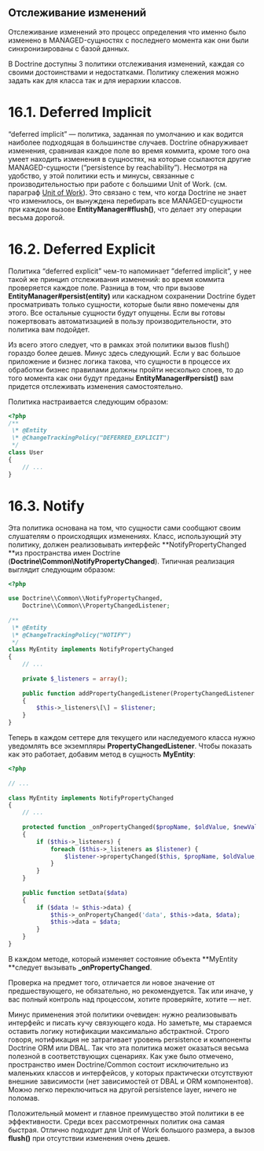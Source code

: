 Отслеживание изменений
--

Отслеживание изменений это процесс определения что именно было изменено в MANAGED-сущностях с последнего момента как они были синхронизированы с базой данных.

В Doctrine доступны 3 политики отслеживания изменений, каждая со своими достоинствами и недостатками. Политику слежения можно задать как для класса так и для иерархии классов.

16.1. Deferred Implicit
=======================

“deferred implicit” — политика, заданная по умолчанию и как водится наиболее подходящая в большинстве случаев. Doctrine обнаруживает изменения, сравнивая каждое поле во время коммита, кроме того она умеет находить изменения в сущностях, на которые ссылаются другие MANAGED-сущности (“persistence by reachability”). Несмотря на удобство, у этой политики есть и минусы, связанные с производительностью при работе с большими Unit of Work. (см. параграф [Unit of Work](http://odiszapc.ru/doctrine/architecture/#222_Unit_of_Work)). Это связано с тем, что когда Doctrine не знает что изменилось, он вынуждена перебирать все MANAGED-сущности при каждом вызове **EntityManager#flush()**, что делает эту операции весьма дорогой.

16.2. Deferred Explicit
=======================

Политика “deferred explicit” чем-то напоминает ”deferred implicit”, у нее такой же принцип отслеживания изменений: во время коммита проверяется каждое поле. Разница в том, что при вызове **EntityManager#persist(entity)** или каскадном сохранении Doctrine будет просматривать только сущности, которые были явно помечены для этого. Все остальные сущности будут опущены. Если вы готовы пожертвовать автоматизацией в пользу производительности, это политика вам подойдет.

Из всего этого следует, что в рамках этой политики вызов flush() гораздо более дешев. Минус здесь следующий. Если у вас большое приложение и бизнес логика такова, что сущности в процессе их обработки бизнес правилами должны пройти несколько слоев, то до того момента как они будут преданы **EntityManager#persist()** вам придется отслеживать изменения самостоятельно.

Политика настраивается следующим образом:
```php
<?php  
/**  
 \* @Entity  
 \* @ChangeTrackingPolicy("DEFERRED_EXPLICIT")  
 */  
class User  
{  
    // ...  
}
```
16.3. Notify
============

Эта политика основана на том, что сущности сами сообщают своим слушателям о происходящих изменениях. Класс, использующий эту политику, должен реализовывать интерфейс **NotifyPropertyChanged **из пространства имен Doctrine (**Doctrine\\Common\\NotifyPropertyChanged**). Типичная реализация выглядит следующим образом:
```php
<?php  
  
use Doctrine\\Common\\NotifyPropertyChanged,  
    Doctrine\\Common\\PropertyChangedListener;  
  
/**  
 \* @Entity  
 \* @ChangeTrackingPolicy("NOTIFY")  
 */  
class MyEntity implements NotifyPropertyChanged  
{  
    // ...  
  
    private $_listeners = array();  
  
    public function addPropertyChangedListener(PropertyChangedListener $listener)  
    {  
        $this->_listeners\[\] = $listener;  
    }  
}
```
Теперь в каждом сеттере для текущего или наследуемого класса нужно уведомлять все экземпляры **PropertyChangedListener**. Чтобы показать как это работает, добавим метод в сущность **MyEntity**:
```php
<?php  
  
// ...  
  
class MyEntity implements NotifyPropertyChanged  
{  
    // ...  
  
    protected function _onPropertyChanged($propName, $oldValue, $newValue)  
    {  
        if ($this->_listeners) {  
            foreach ($this->_listeners as $listener) {  
                $listener->propertyChanged($this, $propName, $oldValue, $newValue);  
            }  
        }  
    }  
  
    public function setData($data)  
    {  
        if ($data != $this->data) {  
            $this->_onPropertyChanged('data', $this->data, $data);  
            $this->data = $data;  
        }  
    }  
}
```
В каждом методе, который изменяет состояние объекта **MyEntity **следует вызывать **_onPropertyChanged**.

Проверка на предмет того, отличается ли новое значение от предшествующего, не обязательно, но рекомендуется. Так или иначе, у вас полный контроль над процессом, хотите проверяйте, хотите — нет.

Минус применения этой политики очевиден: нужно реализовывать интерфейс и писать кучу связующего кода. Но заметьте, мы стараемся оставить логику нотификации максимально абстрактной. Строго говоря, нотификация не затрагивает уровень persistence и компоненты Doctrine ORM или DBAL. Так что эта политика может оказаться весьма полезной в соответствующих сценариях. Как уже было отмечено, пространство имен Doctrine/Common состоит исключительно из маленьких классов и интерфейсов, у которых практически отсутствуют внешние зависимости (нет зависимостей от DBAL и ORM компонентов). Можно легко переключиться на другой persistence layer, ничего не поломав.

Положительный момент и главное преимущество этой политики в ее эффективности. Среди всех рассмотренных политик она самая быстрая. Отлично подходит для Unit of Work большого размера, а вызов **flush()** при отсутствии изменения очень дешев.
